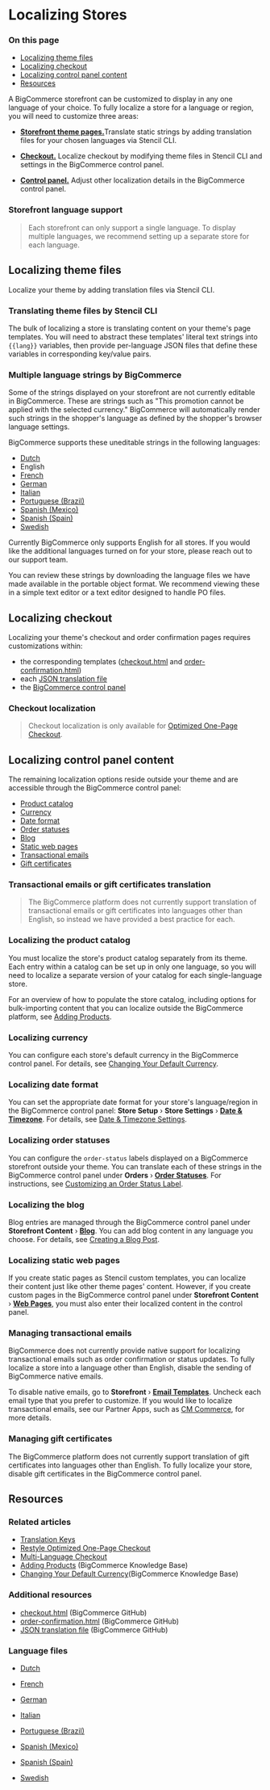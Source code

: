# Localizing Stores

<div class="otp" id="no-index">

### On this page
- [Localizing theme files](#localizing-theme-files)
- [Localizing checkout](#localizing-checkout)
- [Localizing control panel content](#localizing-control-panel-content)
- [Resources](#resources)

</div>

A BigCommerce storefront can be customized to display in any one language of your choice. To fully localize a store for a language or region, you will need to customize three areas:


* [**Storefront theme pages.**](#translating-theme-files-via-stencil-cli)Translate static strings by adding translation files for your chosen languages via Stencil CLI.

* [**Checkout.**](#localizing-checkout) Localize checkout by modifying theme files in Stencil CLI and settings in the BigCommerce control panel.

* [**Control panel.**](#localizing-control-panel-content) Adjust other localization details in the BigCommerce control panel.

<div class="HubBlock--callout">
<div class="CalloutBlock--info">
<div class="HubBlock-content">

<!-- theme: info -->

### Storefront language support
> Each storefront can only support a single language. To display multiple languages, we recommend setting up a separate store for each language.

</div>
</div>
</div>

## Localizing theme files

Localize your theme by adding translation files via Stencil CLI.

### Translating theme files by Stencil CLI

The bulk of localizing a store is translating content on your theme's page templates. You will need to abstract these templates' literal text strings into `{{lang}}` variables, then provide per-language JSON files that define these variables in corresponding key/value pairs.

### Multiple language strings by BigCommerce

Some of the strings displayed on your storefront are not currently editable in BigCommerce. These are strings such as "This promotion cannot be applied with the selected currency." BigCommerce will automatically render such strings in the shopper's language as defined by the shopper's browser language settings.

BigCommerce supports these uneditable strings in the following languages:
* [Dutch](https://bigcommerce.github.io/dev-docs/assets/PO/storefront-nl-NL.po)
* English
* [French](https://bigcommerce.github.io/dev-docs/assets/PO/storefront-fr-FR.po)
* [German](https://bigcommerce.github.io/dev-docs/assets/PO/storefront-de-DE.po)
* [Italian](https://bigcommerce.github.io/dev-docs/assets/PO/storefront-it-IT.po)
* [Portuguese (Brazil)](https://bigcommerce.github.io/dev-docs/assets/PO/storefront-pt-BR.po)
* [Spanish (Mexico)](https://bigcommerce.github.io/dev-docs/assets/PO/storefront-es-MX.po)
* [Spanish (Spain)](https://bigcommerce.github.io/dev-docs/assets/PO/storefront-es-ES.po)
* [Swedish](https://bigcommerce.github.io/dev-docs/assets/PO/storefront-sv-SE.po)

<div class="HubBlock--callout">
<div class="CalloutBlock--info">
<div class="HubBlock-content">

<!-- theme: info -->
Currently BigCommerce only supports English for all stores. If you would like the additional languages turned on for your store, please reach out to our support team.
</div>
</div>
</div>

You can review these strings by downloading the language files we have made available in the portable object format. We recommend viewing these in a simple text editor or a text editor designed to handle PO files.

## Localizing checkout

Localizing your theme's checkout and order confirmation pages requires customizations within:

* the corresponding templates ([checkout.html](https://github.com/bigcommerce/cornerstone/blob/master/templates/pages/checkout.html) and [order-confirmation.html](https://github.com/bigcommerce/cornerstone/blob/master/templates/pages/order-confirmation.html))
* each [JSON translation file](https://github.com/bigcommerce/cornerstone/tree/master/lang)
* the [BigCommerce control panel](http://login.bigcommerce.com/deep-links/manage/)

<div class="HubBlock--callout">
<div class="CalloutBlock--warning">
<div class="HubBlock-content">

<!-- theme: warning -->

### Checkout localization
> Checkout localization is only available for [Optimized One-Page Checkout](https://developer.bigcommerce.com/stencil-docs/customizing-checkout/optimized-one-page-checkout).

</div>
</div>
</div>

## Localizing control panel content

The remaining localization options reside outside your theme and are accessible through the BigCommerce control panel:

* [Product catalog](#product-catalog)
* [Currency](#currency)
* [Date format](#date-format)
* [Order statuses](#order-statuses)
* [Blog](#blog)
* [Static web pages](#static-web-pages)
* [Transactional emails](#transactional-emails)
* [Gift certificates](#gift-certificates)

<div class="HubBlock--callout">
<div class="CalloutBlock--warning">
<div class="HubBlock-content">

<!-- theme: warning -->

### Transactional emails or gift certificates translation
> The BigCommerce platform does not currently support translation of transactional emails or gift certificates into languages other than English, so instead we have provided a best practice for each.

</div>
</div>
</div>

### Localizing the product catalog

You must localize the store's product catalog separately from its theme. Each entry within a catalog can be set up in only one language, so you will need to localize a separate version of your catalog for each single-language store.

For an overview of how to populate the store catalog, including options for bulk-importing content that you can localize outside the BigCommerce platform, see [Adding Products](https://support.bigcommerce.com/s/article/Adding-Products-v3).

### Localizing currency
You can configure each store's default currency in the BigCommerce control panel. For details, see [Changing Your Default Currency](https://support.bigcommerce.com/s/article/Managing-Currencies#default).

### Localizing date format
You can set the appropriate date format for your store's language/region in the BigCommerce control panel: **Store Setup** › **Store Settings** › [**Date & Timezone**](http://login.bigcommerce.com/deep-links/manage/settings/store). For details, see [Date & Timezone Settings](https://support.bigcommerce.com/s/article/Store-Settings#date-time).

### Localizing order statuses
You can configure the `order-status` labels displayed on a BigCommerce storefront outside your theme. You can translate each of these strings in the BigCommerce control panel under **Orders** ›
 [**Order Statuses**](http://login.bigcommerce.com/deep-links/manage/orders/order-statuses). For instructions, see [Customizing an Order Status Label](https://support.bigcommerce.com/s/article/Order-Statuses#rename).

### Localizing the blog
Blog entries are managed through the BigCommerce control panel under **Storefront Content** ›
 [**Blog**](https://login.mybigcommerce.com/manage/content/blog). You can add blog content in any language you choose. For details, see [Creating a Blog Post](https://support.bigcommerce.com/s/article/Using-the-Built-In-Blog#creating-post).

### Localizing static web pages
If you create static pages as Stencil custom templates, you can localize their content just like other theme pages' content. However, if you create custom pages in the BigCommerce control panel under **Storefront Content** › [**Web Pages**](http://login.bigcommerce.com/deep-links/manage/content/pages), you must also enter their localized content in the control panel.

### Managing transactional emails

BigCommerce does not currently provide native support for localizing transactional emails such as order confirmation or status updates. To fully localize a store into a language other than English, disable the sending of BigCommerce native emails.

To disable native emails, go to **Storefront** › [**Email Templates**](http://login.bigcommerce.com/deep-links//manage/storefront-manager/email-templates). Uncheck each email type that you prefer to customize. If you would like to localize transactional emails, see our Partner Apps, such as [CM Commerce](https://www.bigcommerce.com/apps/cm-commerce/), for more details.

### Managing gift certificates

The BigCommerce platform does not currently support translation of gift certificates into languages other than English. To fully localize your store, disable gift certificates in the BigCommerce control panel.


## Resources

### Related articles

* [Translation Keys](https://developer.bigcommerce.com/stencil-docs/localization/translation-keys)
* [Restyle Optimized One-Page Checkout](https://developer.bigcommerce.com/stencil-docs/customizing-checkout/optimized-one-page-checkout)
* [Multi-Language Checkout](https://developer.bigcommerce.com/stencil-docs/localization/multi-language-checkout)
* [Adding Products](https://support.bigcommerce.com/s/article/Adding-Products-v3) (BigCommerce Knowledge Base)
* [Changing Your Default Currency](https://support.bigcommerce.com/s/article/Managing-Currencies#default)(BigCommerce Knowledge Base)

### Additional resources

* [checkout.html](https://github.com/bigcommerce/cornerstone/blob/master/templates/pages/checkout.html) (BigCommerce GitHub)
* [order-confirmation.html](https://github.com/bigcommerce/cornerstone/blob/master/templates/pages/order-confirmation.html) (BigCommerce GitHub)
* [JSON translation file](https://github.com/bigcommerce/cornerstone/tree/master/lang) (BigCommerce GitHub)

### Language files

* [Dutch](https://bigcommerce.github.io/dev-docs/assets/PO/storefront-nl-NL.po)
* [French](https://bigcommerce.github.io/dev-docs/assets/PO/storefront-fr-FR.po)
* [German](https://bigcommerce.github.io/dev-docs/assets/PO/storefront-de-DE.po)
* [Italian](https://bigcommerce.github.io/dev-docs/assets/PO/storefront-it-IT.po)
* [Portuguese (Brazil)](https://bigcommerce.github.io/dev-docs/assets/PO/storefront-pt-BR.po)

* [Spanish (Mexico)](https://bigcommerce.github.io/dev-docs/assets/PO/storefront-es-MX.po)
* [Spanish (Spain)](https://bigcommerce.github.io/dev-docs/assets/PO/storefront-es-ES.po)
* [Swedish](https://bigcommerce.github.io/dev-docs/assets/PO/storefront-sv-SE.po)

